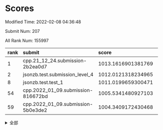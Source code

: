 # Scores

Modified Time: 2022-02-08 04:36:48

Submit Num: 207

All Rank Num: 155997

| rank |               submit               |       score        |       sigma        | pk_num |
| :--- | :--------------------------------- | :----------------- | :----------------- | :----- |
| 1    | cpp.21_12_24.submission-2b2ea0d7   | 1013.1616901381769 | 0.8444969551077693 | 3015   |
| 2    | jsonzb.test.submission_level_4     | 1012.0121318234965 | 0.7703025731643928 | 3009   |
| 8    | jsonzb.test.test_1                 | 1011.0199659300471 | 0.7827482174844181 | 3017   |
| 54   | cpp.2022_01_09.submission-816672bd | 1005.5341480927103 | 0.7119524072096653 | 3015   |
| 59   | cpp.2022_01_09.submission-5b0e3de2 | 1004.3409172430468 | 0.7166446180090642 | 3014   |


<details>
<summary>全部</summary>

| rank |                 submit                 |       score        |       sigma        | pk_num |
| :--- | :------------------------------------- | :----------------- | :----------------- | :----- |
| 1    | cpp.21_12_24.submission-2b2ea0d7       | 1013.1616901381769 | 0.8444969551077693 | 3015   |
| 2    | jsonzb.test.submission_level_4         | 1012.0121318234965 | 0.7703025731643928 | 3009   |
| 3    | gobigger.level_3.submission_level_3_18 | 1011.9857315125515 | 0.7984492165260341 | 3016   |
| 4    | gobigger.level_3.submission_level_3_6  | 1011.2472018447917 | 0.7570860535480742 | 3012   |
| 5    | gobigger.level_3.submission_level_3_23 | 1011.1482392990703 | 0.7979735169274451 | 3015   |
| 6    | gobigger.level_3.submission_level_3_3  | 1011.126888939333  | 0.7869334913168403 | 3016   |
| 7    | gobigger.level_3.submission_level_3_35 | 1011.0845724288291 | 0.7754787422286269 | 3016   |
| 8    | jsonzb.test.test_1                     | 1011.0199659300471 | 0.7827482174844181 | 3017   |
| 9    | gobigger.level_3.submission_level_3_8  | 1010.9469952928972 | 0.7778341325725403 | 3015   |
| 10   | gobigger.level_3.submission_level_3_48 | 1010.9341515446232 | 0.7393529913392298 | 3019   |
| 11   | gobigger.level_3.submission_level_3_30 | 1010.8037272380241 | 0.781936015894299  | 3011   |
| 12   | gobigger.level_3.submission_level_3_24 | 1010.6663572420322 | 0.7715820804315308 | 3015   |
| 13   | gobigger.level_3.submission_level_3_4  | 1010.6097788241926 | 0.7575799665728407 | 3017   |
| 14   | gobigger.level_3.submission_level_3_49 | 1010.5585057601037 | 0.7676259768530491 | 3015   |
| 15   | gobigger.level_3.submission_level_3_33 | 1010.4901985326918 | 0.7716231868046465 | 3018   |
| 16   | gobigger.level_3.submission_level_3_20 | 1010.4373840175346 | 0.770061631294973  | 3014   |
| 17   | gobigger.level_3.submission_level_3_29 | 1010.3477231926531 | 0.7919921256040707 | 3012   |
| 18   | gobigger.level_3.submission_level_3_37 | 1010.3327316840375 | 0.7699382659688857 | 3016   |
| 19   | gobigger.level_3.submission_level_3_28 | 1010.3123935880361 | 0.762310020938532  | 3012   |
| 20   | gobigger.level_3.submission_level_3_31 | 1010.2355695200976 | 0.7704076630948177 | 3013   |
| 21   | gobigger.level_3.submission_level_3_38 | 1010.1970241653486 | 0.7620790322905627 | 3011   |
| 22   | gobigger.level_3.submission_level_3_2  | 1010.190309314425  | 0.7783053797890984 | 3018   |
| 23   | gobigger.level_3.submission_level_3_0  | 1010.1673430976984 | 0.7529255163876891 | 3014   |
| 24   | gobigger.level_3.submission_level_3_16 | 1010.1089445818169 | 0.7615435205263918 | 3008   |
| 25   | gobigger.level_3.submission_level_3_39 | 1009.9611429399854 | 0.7663922855825022 | 3021   |
| 26   | gobigger.level_3.submission_level_3_40 | 1009.949709427228  | 0.7518254209604058 | 3018   |
| 27   | gobigger.level_3.submission_level_3_26 | 1009.8562531426766 | 0.7669817516756757 | 3013   |
| 28   | gobigger.level_3.submission_level_3_42 | 1009.8217955924245 | 0.7438283855674874 | 3008   |
| 29   | gobigger.level_3.submission_level_3_12 | 1009.8176171200225 | 0.7677287301752872 | 3012   |
| 30   | gobigger.level_3.submission_level_3_25 | 1009.7456979113108 | 0.7612198093482913 | 3022   |
| 31   | gobigger.level_3.submission_level_3_10 | 1009.7117132900639 | 0.744244865246821  | 3017   |
| 32   | gobigger.level_3.submission_level_3_27 | 1009.6795972910395 | 0.7484929433380824 | 3014   |
| 33   | gobigger.level_3.submission_level_3_43 | 1009.6199151486727 | 0.7493166694923806 | 3016   |
| 34   | gobigger.level_3.submission_level_3_34 | 1009.5670457623548 | 0.7381110287417727 | 3014   |
| 35   | gobigger.level_3.submission_level_3_13 | 1009.5568638308341 | 0.7657961684936606 | 3015   |
| 36   | gobigger.level_3.submission_level_3_11 | 1009.5214815782108 | 0.7530432408819892 | 3015   |
| 37   | gobigger.level_3.submission_level_3_32 | 1009.4384557528778 | 0.7572074917020457 | 3017   |
| 38   | gobigger.level_3.submission_level_3_44 | 1009.2663987302024 | 0.7626648050510253 | 3016   |
| 39   | gobigger.level_3.submission_level_3_1  | 1009.2304541801211 | 0.7770433300773538 | 3013   |
| 40   | gobigger.level_3.submission_level_3_47 | 1009.2292200445149 | 0.7536308254645868 | 3015   |
| 41   | gobigger.level_3.submission_level_3_36 | 1009.1688131580363 | 0.7567367114428533 | 3011   |
| 42   | gobigger.level_3.submission_level_3_5  | 1009.1624836496278 | 0.7401435432077053 | 3013   |
| 43   | gobigger.level_3.submission_level_3_46 | 1009.143359441175  | 0.7610728967549276 | 3015   |
| 44   | gobigger.level_3.submission_level_3_17 | 1009.0898539866746 | 0.7401866996825738 | 3013   |
| 45   | gobigger.level_3.submission_level_3_14 | 1008.9505171456381 | 0.7431582753839617 | 3012   |
| 46   | gobigger.level_3.submission_level_3_19 | 1008.9453114723715 | 0.7452889647097996 | 3012   |
| 47   | gobigger.level_3.submission_level_3_41 | 1008.8625626655313 | 0.7454330104330414 | 3014   |
| 48   | gobigger.level_3.submission_level_3_9  | 1008.85983815848   | 0.7472858549913001 | 3015   |
| 49   | gobigger.level_3.submission_level_3_15 | 1008.8302721634058 | 0.7840243085097364 | 3013   |
| 50   | gobigger.level_3.submission_level_3_22 | 1008.8272517782252 | 0.7657949714459148 | 3011   |
| 51   | gobigger.level_3.submission_level_3_7  | 1008.6314956719162 | 0.7613428955838702 | 3017   |
| 52   | gobigger.level_3.submission_level_3_45 | 1008.5684441349193 | 0.7554674002601051 | 3009   |
| 53   | gobigger.level_3.submission_level_3_21 | 1008.4353688008986 | 0.7389695475902407 | 3011   |
| 54   | cpp.2022_01_09.submission-816672bd     | 1005.5341480927103 | 0.7119524072096653 | 3015   |
| 55   | gobigger.level_1.submission_level_1_19 | 1004.8961528039943 | 0.726650308760669  | 3014   |
| 56   | gobigger.level_1.submission_level_1_47 | 1004.8951142431858 | 0.7219182495609497 | 3017   |
| 57   | gobigger.level_1.submission_level_1_2  | 1004.7753846224548 | 0.7241274245093388 | 3012   |
| 58   | gobigger.level_1.submission_level_1_29 | 1004.4953949621779 | 0.7241665526638801 | 3014   |
| 59   | cpp.2022_01_09.submission-5b0e3de2     | 1004.3409172430468 | 0.7166446180090642 | 3014   |
| 60   | gobigger.level_1.submission_level_1_37 | 1004.1930151013323 | 0.7335039830782087 | 3016   |
| 61   | gobigger.level_1.submission_level_1_30 | 1004.1782564612039 | 0.7190340830662044 | 3014   |
| 62   | gobigger.level_1.submission_level_1_12 | 1004.1118152099536 | 0.7186380168317108 | 3018   |
| 63   | gobigger.level_1.submission_level_1_25 | 1004.076454598253  | 0.7221212650956595 | 3016   |
| 64   | gobigger.level_1.submission_level_1_42 | 1004.0529470984029 | 0.722706305168916  | 3021   |
| 65   | gobigger.level_1.submission_level_1_8  | 1004.0324626746026 | 0.7095748776966702 | 3009   |
| 66   | gobigger.level_1.submission_level_1_41 | 1003.9725452552684 | 0.7059059950750887 | 3014   |
| 67   | gobigger.level_1.submission_level_1_39 | 1003.9355910419545 | 0.7192337533990601 | 3013   |
| 68   | gobigger.level_1.submission_level_1_22 | 1003.9264173589895 | 0.7227870445748995 | 3016   |
| 69   | gobigger.level_1.submission_level_1_6  | 1003.811935330378  | 0.721273951478938  | 3012   |
| 70   | gobigger.level_1.submission_level_1_34 | 1003.7950812423763 | 0.7062912953507365 | 3014   |
| 71   | gobigger.level_1.submission_level_1_26 | 1003.7562396391928 | 0.7141968073523421 | 3009   |
| 72   | gobigger.level_1.submission_level_1_9  | 1003.7295209942026 | 0.7334553216878616 | 3020   |
| 73   | gobigger.level_1.submission_level_1_4  | 1003.7211713699993 | 0.7234468809787646 | 3020   |
| 74   | gobigger.level_1.submission_level_1_15 | 1003.5650421361445 | 0.7161340014535653 | 3012   |
| 75   | gobigger.level_1.submission_level_1_17 | 1003.5326574749653 | 0.7169621729844596 | 3015   |
| 76   | gobigger.level_1.submission_level_1_7  | 1003.4331503043296 | 0.7214671097673431 | 3016   |
| 77   | gobigger.level_1.submission_level_1_49 | 1003.3856498667341 | 0.713881769657756  | 3012   |
| 78   | gobigger.level_1.submission_level_1_20 | 1003.3736627808506 | 0.7167140387322708 | 3016   |
| 79   | gobigger.level_1.submission_level_1_21 | 1003.3598572754681 | 0.7161312178509316 | 3012   |
| 80   | gobigger.level_1.submission_level_1_13 | 1003.2623796653015 | 0.7135008393724556 | 3014   |
| 81   | gobigger.level_1.submission_level_1_0  | 1003.2065935411493 | 0.7052981104754893 | 3020   |
| 82   | gobigger.level_1.submission_level_1_35 | 1003.2013789486382 | 0.728239236498647  | 3012   |
| 83   | gobigger.level_1.submission_level_1_5  | 1003.1451481034154 | 0.7270744670024155 | 3012   |
| 84   | gobigger.level_1.submission_level_1_28 | 1003.1371272889502 | 0.7054526955793284 | 3011   |
| 85   | gobigger.level_1.submission_level_1_33 | 1003.1251768895411 | 0.720752834892942  | 3012   |
| 86   | gobigger.level_1.submission_level_1_31 | 1003.0744373638452 | 0.7200942980191083 | 3017   |
| 87   | gobigger.level_1.submission_level_1_48 | 1003.0331985109816 | 0.7075596171768098 | 3021   |
| 88   | gobigger.level_1.submission_level_1_14 | 1002.9617864184862 | 0.7064467633755527 | 3011   |
| 89   | gobigger.level_1.submission_level_1_24 | 1002.9473123515555 | 0.713561241087389  | 3014   |
| 90   | gobigger.level_1.submission_level_1_23 | 1002.9298310695465 | 0.7078462141983752 | 3015   |
| 91   | gobigger.level_1.submission_level_1_11 | 1002.9216720778066 | 0.7122968088197531 | 3015   |
| 92   | gobigger.level_1.submission_level_1_32 | 1002.9060602383013 | 0.7134745510782955 | 3017   |
| 93   | gobigger.level_1.submission_level_1_40 | 1002.8678978472686 | 0.7037244747151274 | 3017   |
| 94   | gobigger.level_1.submission_level_1_18 | 1002.8110056188784 | 0.7218055635306045 | 3012   |
| 95   | gobigger.level_1.submission_level_1_43 | 1002.8020029760803 | 0.7187256164674769 | 3016   |
| 96   | gobigger.level_1.submission_level_1_10 | 1002.7522454337039 | 0.706795283190783  | 3016   |
| 97   | gobigger.level_1.submission_level_1_1  | 1002.6929222668238 | 0.7103849946486797 | 3014   |
| 98   | gobigger.level_1.submission_level_1_44 | 1002.654334393583  | 0.7108024321251633 | 3011   |
| 99   | gobigger.level_1.submission_level_1_3  | 1002.6216583506348 | 0.7095667435287936 | 3015   |
| 100  | gobigger.level_1.submission_level_1_46 | 1002.3671305751533 | 0.7058153371900887 | 3018   |
| 101  | gobigger.level_1.submission_level_1_45 | 1002.3586364256938 | 0.7141322369063171 | 3017   |
| 102  | gobigger.level_1.submission_level_1_38 | 1002.2045815167179 | 0.7104659594752772 | 3015   |
| 103  | gobigger.level_1.submission_level_1_16 | 1002.1041317741398 | 0.7067028087985145 | 3015   |
| 104  | gobigger.level_1.submission_level_1_27 | 1002.007878778249  | 0.7015907529964049 | 3015   |
| 105  | gobigger.level_1.submission_level_1_36 | 1001.5582738143264 | 0.7128321175859677 | 3017   |
| 106  | gobigger.random.submission_random_40   | 997.2393444429212  | 0.7325252867608659 | 3016   |
| 107  | gobigger.random.submission_random_41   | 997.2279144800673  | 0.7123611256764253 | 3010   |
| 108  | gobigger.random.submission_random_22   | 997.2048176551301  | 0.7004245948802886 | 3013   |
| 109  | gobigger.random.submission_random_44   | 997.0734666085456  | 0.7114065463603703 | 3017   |
| 110  | gobigger.random.submission_random_1    | 996.93224634104    | 0.7062998223370134 | 3012   |
| 111  | gobigger.random.submission_random_45   | 996.8853647159295  | 0.7165092352501382 | 3015   |
| 112  | gobigger.random.submission_random_26   | 996.8633609068389  | 0.7020849921023633 | 3017   |
| 113  | gobigger.random.submission_random_38   | 996.6155270126148  | 0.7164279945558987 | 3016   |
| 114  | gobigger.random.submission_random_48   | 996.5067819835215  | 0.7274977422179211 | 3017   |
| 115  | gobigger.random.submission_random_25   | 996.4812051884264  | 0.716014624336746  | 3014   |
| 116  | gobigger.random.submission_random_34   | 996.3754077819085  | 0.7136786343736831 | 3012   |
| 117  | gobigger.random.submission_random_21   | 996.3559203863474  | 0.7104054663439355 | 3015   |
| 118  | gobigger.random.submission_random_46   | 996.3410742317975  | 0.7114779792312949 | 3010   |
| 119  | gobigger.random.submission_random_43   | 996.3209285760189  | 0.7163910000243909 | 3017   |
| 120  | gobigger.random.submission_random_13   | 996.2779647110286  | 0.7061595237854718 | 3019   |
| 121  | gobigger.random.submission_random_28   | 996.2447160199861  | 0.7036172560486311 | 3018   |
| 122  | gobigger.random.submission_random_12   | 996.2356185069473  | 0.7115937646804212 | 3015   |
| 123  | gobigger.random.submission_random_32   | 996.1718580171646  | 0.7152785639346575 | 3016   |
| 124  | gobigger.random.submission_random_8    | 996.1545570870564  | 0.7056653730472207 | 3012   |
| 125  | gobigger.random.submission_random_35   | 996.1535720196838  | 0.7062719029274196 | 3014   |
| 126  | gobigger.random.submission_random_33   | 996.1247044159753  | 0.7157397310288007 | 3013   |
| 127  | gobigger.random.submission_random_47   | 995.9554774479847  | 0.7155497476235286 | 3015   |
| 128  | gobigger.random.submission_random_10   | 995.9205933512442  | 0.7071949086870236 | 3015   |
| 129  | gobigger.random.submission_random_20   | 995.9106261788102  | 0.7158014485546156 | 3016   |
| 130  | gobigger.random.submission_random_30   | 995.8817984715987  | 0.7024360671529788 | 3016   |
| 131  | gobigger.random.submission_random_39   | 995.840418831903   | 0.715687446002961  | 3022   |
| 132  | gobigger.random.submission_random_3    | 995.8234943698657  | 0.719156465499885  | 3019   |
| 133  | gobigger.random.submission_random_5    | 995.8023972497592  | 0.707156559185349  | 3014   |
| 134  | gobigger.random.submission_random_42   | 995.7650759997179  | 0.7111330648025046 | 3013   |
| 135  | gobigger.random.submission_random_15   | 995.7494823554748  | 0.7131168637975975 | 3014   |
| 136  | gobigger.random.submission_random_6    | 995.6999217893074  | 0.705663084369464  | 3014   |
| 137  | gobigger.random.submission_random_16   | 995.6486874414907  | 0.7217623339015882 | 3017   |
| 138  | gobigger.random.submission_random_19   | 995.6433983361364  | 0.7124910294016935 | 3011   |
| 139  | gobigger.random.submission_random_4    | 995.6266547120065  | 0.7090643519094237 | 3016   |
| 140  | gobigger.random.submission_random_2    | 995.6038505114904  | 0.7057424002799855 | 3017   |
| 141  | gobigger.random.submission_random_23   | 995.582692478115   | 0.7150975057972886 | 3013   |
| 142  | gobigger.random.submission_random_29   | 995.4757676203826  | 0.7172705292907192 | 3016   |
| 143  | gobigger.random.submission_random_9    | 995.4355940036845  | 0.7137532427538226 | 3008   |
| 144  | gobigger.random.submission_random_0    | 995.3249377714772  | 0.7256737304861051 | 3015   |
| 145  | gobigger.random.submission_random_24   | 995.2894123254094  | 0.7058970833489883 | 3014   |
| 146  | gobigger.random.submission_random_31   | 995.2197067791349  | 0.7009475657397422 | 3012   |
| 147  | gobigger.random.submission_random_17   | 995.0402484087736  | 0.7195424433178433 | 3017   |
| 148  | gobigger.random.submission_random_36   | 995.0040345895931  | 0.705307908810267  | 3016   |
| 149  | gobigger.random.submission_random_11   | 994.9856399964801  | 0.7083582804374161 | 3016   |
| 150  | gobigger.random.submission_random_37   | 994.9140650217595  | 0.7158946070087826 | 3019   |
| 151  | gobigger.random.submission_random_27   | 994.87616385264    | 0.7266181535383064 | 3013   |
| 152  | gobigger.random.submission_random_18   | 994.8663579720675  | 0.7209423961854441 | 3017   |
| 153  | gobigger.random.submission_random_49   | 994.7183803940742  | 0.7169560677821334 | 3012   |
| 154  | gobigger.random.submission_random_14   | 994.6663134691506  | 0.6886223438693314 | 3012   |
| 155  | gobigger.random.submission_random_7    | 994.6002182738754  | 0.7253782958462455 | 3015   |
| 156  | gobigger.level_2.submission_level_2_33 | 994.1594426716297  | 0.7451756069431505 | 3014   |
| 157  | gobigger.level_2.submission_level_2_5  | 994.1359500161193  | 0.7344792023100232 | 3010   |
| 158  | gobigger.level_2.submission_level_2_31 | 993.8865908005062  | 0.7173926692984022 | 3013   |
| 159  | gobigger.level_2.submission_level_2_10 | 993.7037163891596  | 0.7222972768319516 | 3009   |
| 160  | gobigger.level_2.submission_level_2_30 | 993.6344272295687  | 0.7406881019702746 | 3013   |
| 161  | gobigger.level_2.submission_level_2_1  | 993.4927882624069  | 0.7382015298698497 | 3011   |
| 162  | gobigger.level_2.submission_level_2_12 | 993.4104593769607  | 0.7549481843585025 | 3015   |
| 163  | gobigger.level_2.submission_level_2_42 | 993.0121091786422  | 0.737145913142253  | 3013   |
| 164  | gobigger.level_2.submission_level_2_0  | 992.93646064196    | 0.7350686320358585 | 3015   |
| 165  | gobigger.level_2.submission_level_2_22 | 992.8711814876361  | 0.7332886749303759 | 3014   |
| 166  | gobigger.level_2.submission_level_2_44 | 992.854941636877   | 0.7201241516819749 | 3018   |
| 167  | gobigger.level_2.submission_level_2_11 | 992.8171553449662  | 0.731091475953059  | 3012   |
| 168  | gobigger.level_2.submission_level_2_8  | 992.7106083116837  | 0.7291621302236689 | 3013   |
| 169  | gobigger.level_2.submission_level_2_14 | 992.7012288583142  | 0.7282183598485859 | 3015   |
| 170  | gobigger.level_2.submission_level_2_7  | 992.6834313068788  | 0.729771109034795  | 3019   |
| 171  | gobigger.level_2.submission_level_2_18 | 992.6340322945182  | 0.7372547966679458 | 3016   |
| 172  | gobigger.level_2.submission_level_2_19 | 992.4988886236301  | 0.7336783695019881 | 3016   |
| 173  | gobigger.level_2.submission_level_2_29 | 992.4918854291276  | 0.7522424256665556 | 3016   |
| 174  | gobigger.level_2.submission_level_2_32 | 992.3997845265151  | 0.7374829412519892 | 3012   |
| 175  | gobigger.level_2.submission_level_2_27 | 992.3381247233767  | 0.7426067959352372 | 3015   |
| 176  | gobigger.level_2.submission_level_2_43 | 992.2699285461732  | 0.7414418272447154 | 3015   |
| 177  | gobigger.level_2.submission_level_2_40 | 992.2418340438104  | 0.756792575033381  | 3012   |
| 178  | gobigger.level_2.submission_level_2_26 | 992.2266530893053  | 0.7419307286231643 | 3012   |
| 179  | gobigger.level_2.submission_level_2_37 | 992.202106101255   | 0.7590263378815959 | 3010   |
| 180  | gobigger.level_2.submission_level_2_21 | 992.1780391626216  | 0.7294074400298328 | 3020   |
| 181  | gobigger.level_2.submission_level_2_3  | 992.1248656636317  | 0.7343775511414322 | 3015   |
| 182  | gobigger.level_2.submission_level_2_16 | 991.9199012495894  | 0.7386313388392957 | 3010   |
| 183  | gobigger.level_2.submission_level_2_39 | 991.8095370766271  | 0.7456761512001061 | 3014   |
| 184  | gobigger.level_2.submission_level_2_34 | 991.7566471039923  | 0.743458263769412  | 3014   |
| 185  | gobigger.level_2.submission_level_2_46 | 991.7355842868336  | 0.7363402049802457 | 3018   |
| 186  | gobigger.level_2.submission_level_2_35 | 991.7323773379765  | 0.759333051778702  | 3013   |
| 187  | gobigger.level_2.submission_level_2_38 | 991.7123515095652  | 0.7415595674043037 | 3013   |
| 188  | gobigger.level_2.submission_level_2_17 | 991.6924539566822  | 0.7733528485189902 | 3007   |
| 189  | gobigger.level_2.submission_level_2_23 | 991.674499081004   | 0.7354658546986031 | 3015   |
| 190  | gobigger.level_2.submission_level_2_6  | 991.6244582435946  | 0.7723932141498893 | 3014   |
| 191  | gobigger.level_2.submission_level_2_4  | 991.576157702614   | 0.7481374220321299 | 3014   |
| 192  | gobigger.level_2.submission_level_2_41 | 991.4501583759114  | 0.7561987527483172 | 3010   |
| 193  | gobigger.level_2.submission_level_2_47 | 991.4370092298071  | 0.7758865591330709 | 3007   |
| 194  | gobigger.level_2.submission_level_2_48 | 991.4159818736069  | 0.7422807900290808 | 3017   |
| 195  | gobigger.level_2.submission_level_2_49 | 991.3953653321407  | 0.7457665339283185 | 3014   |
| 196  | gobigger.level_2.submission_level_2_9  | 991.3887305722172  | 0.7595265707912272 | 3018   |
| 197  | gobigger.level_2.submission_level_2_45 | 991.3211111672283  | 0.7528133648630253 | 3016   |
| 198  | gobigger.level_2.submission_level_2_2  | 991.1949756885095  | 0.7506701031427104 | 3018   |
| 199  | gobigger.level_2.submission_level_2_13 | 991.1241529359806  | 0.7504582490216037 | 3015   |
| 200  | gobigger.level_2.submission_level_2_24 | 991.1201562507318  | 0.7475814179022074 | 3013   |
| 201  | gobigger.level_2.submission_level_2_36 | 990.9890744673461  | 0.7434089426242086 | 3012   |
| 202  | gobigger.level_2.submission_level_2_25 | 990.7386119376889  | 0.7543886787241182 | 3019   |
| 203  | gobigger.level_2.submission_level_2_20 | 990.6129166998904  | 0.7764570432767001 | 3010   |
| 204  | gobigger.level_2.submission_level_2_28 | 990.1616197371462  | 0.7615944172999497 | 3018   |
| 205  | gobigger.level_2.submission_level_2_15 | 989.3560953880502  | 0.7793035883980013 | 3015   |
| 206  | gobigger.none.submission_none_0        | 975.1948448138024  | 1.4442898559212882 | 3013   |
| 207  | gobigger.none.submission_none_1        | 974.6612685641414  | 1.7242778490959632 | 3013   |

</details>